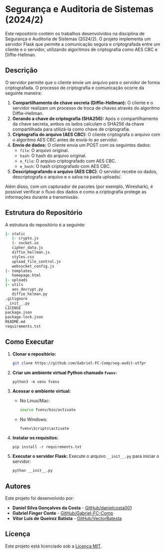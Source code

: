 # Segurança e Auditoria de Sistemas (2024/2)

Este repositório contém os trabalhos desenvolvidos na disciplina de Segurança e Auditoria de Sistemas (2024/2). O projeto implementa um servidor Flask que permite a comunicação segura e criptografada entre um cliente e o servidor, utilizando algoritmos de criptografia como AES CBC e Diffie-Hellman.

## Descrição

O servidor permite que o cliente envie um arquivo para o servidor de forma criptografada. O processo de criptografia e comunicação ocorre da seguinte maneira:

1. **Compartilhamento de chave secreta (Diffie-Hellman):** O cliente e o servidor realizam um processo de troca de chaves através do algoritmo Diffie-Hellman.
2. **Gerando a chave de criptografia (SHA256):** Após o compartilhamento da chave secreta, ambos os lados calculam o SHA256 da chave compartilhada para utilizá-la como chave de criptografia.
3. **Criptografia do arquivo (AES CBC):** O cliente criptografa o arquivo com o algoritmo AES CBC antes de enviá-lo ao servidor.
4. **Envio de dados:** O cliente envia um POST com os seguintes dados:
    - `file`: O arquivo original.
    - `hash`: O hash do arquivo original.
    - `e_file`: O arquivo criptografado com AES CBC.
    - `e_hash`: O hash criptografado com AES CBC.
5. **Descriptografando o arquivo (AES CBC)**: O servidor recebe os dados, descriptografa o arquivo e o salva na pasta uploads/.

Além disso, com um capturador de pacotes (por exemplo, Wireshark), é possível verificar o fluxo dos dados e como a criptografia protege as informações durante a transmissão.

## Estrutura do Repositório
A estrutura do repositório é a seguinte:

```bash
|- static
   |- crypto.js
   |- socket.io
   cipher_data.js
   diffie_hellman.js
   styles.css
   upload_file_control.js
   websocket_config.js
|- templates
   homepage.html
|- uploads
|- utils
   aes_decrypt.py
   diffie_helman.py
.gitignore
__init__.py
LICENSE
package.json
package-lock.json
README.md
requirements.txt
```

## Como Executar

1. **Clonar o repositório:**

    ```bash
    git clone https://github.com/Gabriel-FC-Comp/seg-audit-utfpr
    ```

2. **Criar um ambiente virtual Python chamado `fvenv`:**

    ```nginx
    python3 -m venv fvenv
    ```

3. **Acessar o ambiente virtual:**

    - No Linux/Mac:
      ```bash
      source fvenv/bin/activate
      ```
    - No Windows:
      ```bash
      fvenv\Scripts\activate
      ```

4. **Instalar os requisitos:**

    ```nginx
    pip install -r requirements.txt
    ```

5. **Executar o servidor Flask:** Execute o arquivo `__init__.py` para iniciar o servidor:

    ```markdown
    python __init__.py
    ```

## Autores

Este projeto foi desenvolvido por:

- **Daniel Silva Gonçalves da Costa** - [GitHub/danielcosta001](https://github.com/danielcosta001)
- **Gabriel Finger Conte** - [GitHub/Gabriel-FC-Comp](https://github.com/Gabriel-FC-Comp)
- **Vitor Luis de Queiroz Batista** - [GitHub/VectorBatesta](https://github.com/VectorBatesta)

## Licença

Este projeto está licenciado sob a [Licença MIT](LICENSE).